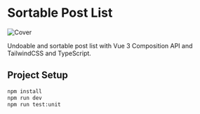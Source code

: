 # Sortable Post List

![Cover](https://i.imgur.com/yqFPIys.png)

Undoable and sortable post list with Vue 3 Composition API and TailwindCSS and TypeScript.

## Project Setup

```sh
npm install
npm run dev
npm run test:unit
```

